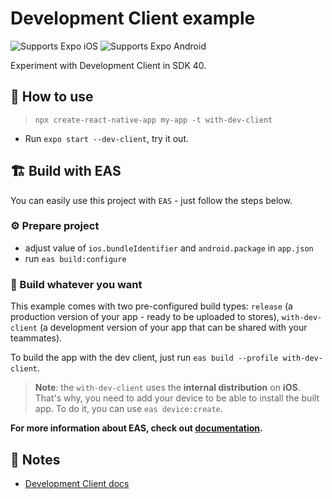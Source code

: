 # Development Client example

<p>
  <!-- iOS -->
  <img alt="Supports Expo iOS" longdesc="Supports Expo iOS" src="https://img.shields.io/badge/iOS-4630EB.svg?style=flat-square&logo=APPLE&labelColor=999999&logoColor=fff" />
  <!-- Android -->
  <img alt="Supports Expo Android" longdesc="Supports Expo Android" src="https://img.shields.io/badge/Android-4630EB.svg?style=flat-square&logo=ANDROID&labelColor=A4C639&logoColor=fff" />
</p>

Experiment with Development Client in SDK 40.

## 🚀 How to use

> `npx create-react-native-app my-app -t with-dev-client`

- Run `expo start --dev-client`, try it out.

## 🏗 Build with EAS

You can easily use this project with `EAS` - just follow the steps below.

### ⚙️ Prepare project

- adjust value of `ios.bundleIdentifier` and `android.package` in `app.json`
- run `eas build:configure`

### 💪 Build whatever you want

This example comes with two pre-configured build types: `release` (a production version of your app - ready to be uploaded to stores), `with-dev-client` (a development version of your app that can be shared with your teammates).

To build the app with the dev client, just run `eas build --profile with-dev-client`.

> **Note**: the `with-dev-client` uses the **internal distribution** on **iOS**. That's why, you need to add your device to be able to install the built app. To do it, you can use `eas device:create`.

**For more information about EAS, check out [documentation](https://docs.expo.dev/eas/).**

## 📝 Notes

- [Development Client docs](https://docs.expo.dev/clients/introduction/)
